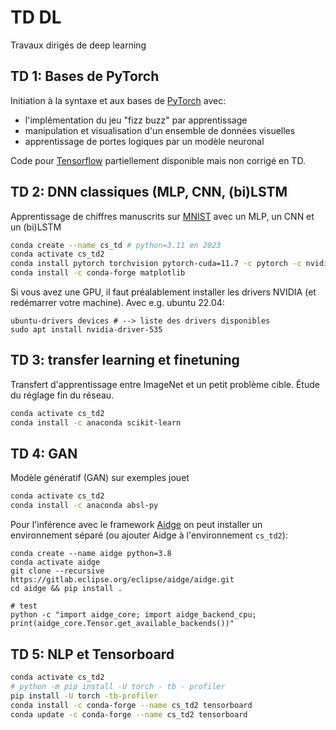 # TD DL
Travaux dirigés de deep learning

## TD 1: Bases de PyTorch
Initiation à la syntaxe et aux bases de [PyTorch](https://pytorch.org/) avec:
- l'implémentation du jeu "fizz buzz" par apprentissage
- manipulation et visualisation d'un ensemble de données visuelles
- apprentissage de portes logiques par un modèle neuronal

Code pour [Tensorflow](https://www.tensorflow.org/) partiellement disponible mais non corrigé en TD.

## TD 2: DNN classiques (MLP, CNN, (bi)LSTM
Apprentissage de chiffres manuscrits sur [MNIST](http://yann.lecun.com/exdb/mnist/) avec un MLP, un CNN et un (bi)LSTM


```bash
conda create --name cs_td # python=3.11 en 2023
conda activate cs_td2
conda install pytorch torchvision pytorch-cuda=11.7 -c pytorch -c nvidia
conda install -c conda-forge matplotlib
```

Si vous avez une GPU, il faut préalablement installer les drivers NVIDIA (et redémarrer votre machine). Avec e.g. ubuntu 22.04:
```
ubuntu-drivers devices # --> liste des drivers disponibles
sudo apt install nvidia-driver-535
```

## TD 3: transfer learning et finetuning
Transfert d'apprentissage entre ImageNet et un petit problème cible. Étude du réglage fin du réseau.
```bash
conda activate cs_td2
conda install -c anaconda scikit-learn
```

## TD 4: GAN
Modèle génératif (GAN) sur exemples jouet
```bash
conda activate cs_td2
conda install -c anaconda absl-py 
```
Pour l'inférence avec le framework [Aidge](https://projects.eclipse.org/projects/technology.aidge) on peut installer un environnement séparé (ou ajouter Aidge à l'environnement `cs_td2`):
```
conda create --name aidge python=3.8
conda activate aidge
git clone --recursive https://gitlab.eclipse.org/eclipse/aidge/aidge.git
cd aidge && pip install .

# test￼
python -c "import aidge_core; import aidge_backend_cpu; print(aidge_core.Tensor.get_available_backends())"

```

## TD 5: NLP et Tensorboard

```bash
conda activate cs_td2
# python -m pip install -U torch - tb - profiler
pip install -U torch -tb-profiler
conda install -c conda-forge --name cs_td2 tensorboard
conda update -c conda-forge --name cs_td2 tensorboard
```
